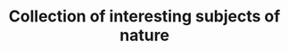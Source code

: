 ---
pid: WS18
title: Collection of interesting subjects of nature
location_transcription: Park behind Philosophical Society with Barry Sculpture
zipcode: '19095'
outside_phl: 'Wyncote PA '
neighborhood: Wyncote
age: '54'
age_range: 50-59
instagram: 
image_file_name: WS_18.jpg
proposal_transcription: |-
  I research trash. What it is, where it goes, and how it holds information specific to our contemporary culture.
  In the way that Charles Wilson Peale and 'natural philosophers' of their time categorized fuana & flora, placed in glass cases for public view. I would like to make plexiglass cases on Victorian pedestals with various groupings of trash items inside - Tide bottles, fabric softener bottles, beverage bottles, etc.  Giving written information about things like
  -impact on environments; disposal - proper & improper
  -origin of materials found in nature.
  -longevity of plastic trash and trash compacted in land fill.
  Also have cases with creative solutions to the problem of trash in the environment.
  These cases would be suitable for interior or exterior locations. I would like to see them near trash cans that are such a part of the park experience.
topic: Art,Education,Environment,Sustainability
topic_summary: 0, 0, 0, 0
type: Sculpture Statue
keywords_other: installation, trash, waste, sustainability
credit: Simone Spicer / SimoneSpicer.com
image_labels: 
twitter: 
facebook: 
permalink: "/monuments/ws18/"
layout: item-page
---